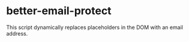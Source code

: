 # better-email-protect
This script dynamically replaces placeholders in the DOM with an email address.
